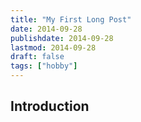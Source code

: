 ```yaml
---
title: "My First Long Post"
date: 2014-09-28
publishdate: 2014-09-28
lastmod: 2014-09-28
draft: false
tags: ["hobby"]
---
```


## Introduction